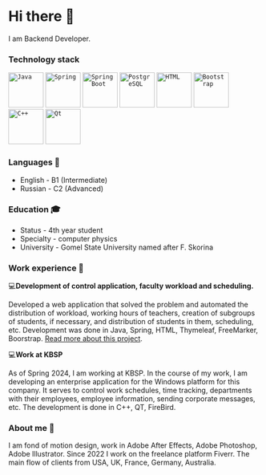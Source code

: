# Hi there 👋

I am Backend Developer.

### Technology stack
<div >
	<code><img width="70" src="https://user-images.githubusercontent.com/25181517/117201156-9a724800-adec-11eb-9a9d-3cd0f67da4bc.png" alt="Java" title="Java"/></code>
	<code><img width="70" src="https://user-images.githubusercontent.com/25181517/117201470-f6d56780-adec-11eb-8f7c-e70e376cfd07.png" alt="Spring" title="Spring"/></code>
	<code><img width="70" src="https://user-images.githubusercontent.com/25181517/183891303-41f257f8-6b3d-487c-aa56-c497b880d0fb.png" alt="Spring Boot" title="Spring Boot"/></code>
	<code><img width="70" src="https://user-images.githubusercontent.com/25181517/117208740-bfb78400-adf5-11eb-97bb-09072b6bedfc.png" alt="PostgreSQL" title="PostgreSQL"/></code>
	<code><img width="70" src="https://user-images.githubusercontent.com/25181517/192158954-f88b5814-d510-4564-b285-dff7d6400dad.png" alt="HTML" title="HTML"/></code>
	<code><img width="70" src="https://user-images.githubusercontent.com/25181517/183898054-b3d693d4-dafb-4808-a509-bab54cf5de34.png" alt="Bootstrap" title="Bootstrap"/></code>
	<code><img width="70" src="https://user-images.githubusercontent.com/25181517/192106073-90fffafe-3562-4ff9-a37e-c77a2da0ff58.png" alt="C++" title="C++"/></code>
	<code><img width="70" src="https://github.com/marwin1991/profile-technology-icons/assets/136815194/11e7dfe7-c1f6-483c-9d92-276f1fa9363b" alt="Qt" title="Qt"/></code>
</div>



### Languages :microphone:

- English - B1 (Intermediate)
- Russian - C2 (Advanced)



### Education :mortar_board:
- Status - 4th year student
- Specialty - computer physics  
- University - Gomel State University named after F. Skorina


### Work experience :briefcase:

:computer:****Development of control application, faculty workload and scheduling.****  

Developed a web application that solved the problem and automated the distribution of workload, working hours of teachers, creation of subgroups of students, if necessary, and distribution of students in them, scheduling, etc. Development was done in Java, Spring, HTML, Thymeleaf, FreeMarker, Boorstrap.
[Read more about this project](https://github.com/EzerskiyK/workLoad).

:computer:****Work at KBSP****

As of Spring 2024, I am working at KBSP. In the course of my work, I am developing an enterprise application for the Windows platform for this company. It serves to control work schedules, time tracking, departments with their employees, employee information, sending corporate messages, etc. The development is done in C++, QT, FireBird. 

### About me :movie_camera:
I am fond of motion design, work in Adobe After Effects, Adobe Photoshop, Adobe Illustrator.
Since 2022 I work on the freelance platform Fiverr.
The main flow of clients from USA, UK, France, Germany, Australia.

<!--
**EzerskiyK/EzerskiyK** is a ✨ _special_ ✨ repository because its `README.md` (this file) appears on your GitHub profile.

Here are some ideas to get you started:

- 🔭 I’m currently working on ...
- 🌱 I’m currently learning ...
- 👯 I’m looking to collaborate on ...
- 🤔 I’m looking for help with ...
- 💬 Ask me about ...
- 📫 How to reach me: ...
- 😄 Pronouns: ...
- ⚡ Fun fact: ...
-->
